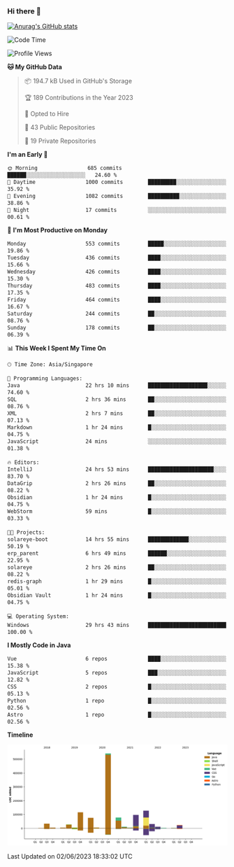 ### Hi there 👋

[![Anurag's GitHub stats](https://github-readme-stats.vercel.app/api?username=xiumu2017&show_icons=true&theme=radical)](https://github.com/anuraghazra/github-readme-stats)

<!--
**xiumu2017/xiumu2017** is a ✨ _special_ ✨ repository because its `README.md` (this file) appears on your GitHub profile.

Here are some ideas to get you started:

- 🔭 I’m currently working on ...
- 🌱 I’m currently learning ...
- 👯 I’m looking to collaborate on ...
- 🤔 I’m looking for help with ...
- 💬 Ask me about ...
- 📫 How to reach me: ...
- 😄 Pronouns: ...
- ⚡ Fun fact: ...
-->

<!--START_SECTION:waka-->
![Code Time](http://img.shields.io/badge/Code%20Time-1%2C444%20hrs%2041%20mins-blue)

![Profile Views](http://img.shields.io/badge/Profile%20Views-0-blue)

**🐱 My GitHub Data** 

> 📦 194.7 kB Used in GitHub's Storage 
 > 
> 🏆 189 Contributions in the Year 2023
 > 
> 💼 Opted to Hire
 > 
> 📜 43 Public Repositories 
 > 
> 🔑 19 Private Repositories 
 > 
**I'm an Early 🐤** 

```text
🌞 Morning                685 commits         ██████░░░░░░░░░░░░░░░░░░░   24.60 % 
🌆 Daytime                1000 commits        █████████░░░░░░░░░░░░░░░░   35.92 % 
🌃 Evening                1082 commits        ██████████░░░░░░░░░░░░░░░   38.86 % 
🌙 Night                  17 commits          ░░░░░░░░░░░░░░░░░░░░░░░░░   00.61 % 
```
📅 **I'm Most Productive on Monday** 

```text
Monday                   553 commits         █████░░░░░░░░░░░░░░░░░░░░   19.86 % 
Tuesday                  436 commits         ████░░░░░░░░░░░░░░░░░░░░░   15.66 % 
Wednesday                426 commits         ████░░░░░░░░░░░░░░░░░░░░░   15.30 % 
Thursday                 483 commits         ████░░░░░░░░░░░░░░░░░░░░░   17.35 % 
Friday                   464 commits         ████░░░░░░░░░░░░░░░░░░░░░   16.67 % 
Saturday                 244 commits         ██░░░░░░░░░░░░░░░░░░░░░░░   08.76 % 
Sunday                   178 commits         ██░░░░░░░░░░░░░░░░░░░░░░░   06.39 % 
```


📊 **This Week I Spent My Time On** 

```text
🕑︎ Time Zone: Asia/Singapore

💬 Programming Languages: 
Java                     22 hrs 10 mins      ███████████████████░░░░░░   74.60 % 
SQL                      2 hrs 36 mins       ██░░░░░░░░░░░░░░░░░░░░░░░   08.76 % 
XML                      2 hrs 7 mins        ██░░░░░░░░░░░░░░░░░░░░░░░   07.13 % 
Markdown                 1 hr 24 mins        █░░░░░░░░░░░░░░░░░░░░░░░░   04.75 % 
JavaScript               24 mins             ░░░░░░░░░░░░░░░░░░░░░░░░░   01.38 % 

🔥 Editors: 
IntelliJ                 24 hrs 53 mins      █████████████████████░░░░   83.70 % 
DataGrip                 2 hrs 26 mins       ██░░░░░░░░░░░░░░░░░░░░░░░   08.22 % 
Obsidian                 1 hr 24 mins        █░░░░░░░░░░░░░░░░░░░░░░░░   04.75 % 
WebStorm                 59 mins             █░░░░░░░░░░░░░░░░░░░░░░░░   03.33 % 

🐱‍💻 Projects: 
solareye-boot            14 hrs 55 mins      █████████████░░░░░░░░░░░░   50.19 % 
erp_parent               6 hrs 49 mins       ██████░░░░░░░░░░░░░░░░░░░   22.95 % 
solareye                 2 hrs 26 mins       ██░░░░░░░░░░░░░░░░░░░░░░░   08.22 % 
redis-graph              1 hr 29 mins        █░░░░░░░░░░░░░░░░░░░░░░░░   05.01 % 
Obsidian Vault           1 hr 24 mins        █░░░░░░░░░░░░░░░░░░░░░░░░   04.75 % 

💻 Operating System: 
Windows                  29 hrs 43 mins      █████████████████████████   100.00 % 
```

**I Mostly Code in Java** 

```text
Vue                      6 repos             ████░░░░░░░░░░░░░░░░░░░░░   15.38 % 
JavaScript               5 repos             ███░░░░░░░░░░░░░░░░░░░░░░   12.82 % 
CSS                      2 repos             █░░░░░░░░░░░░░░░░░░░░░░░░   05.13 % 
Python                   1 repo              █░░░░░░░░░░░░░░░░░░░░░░░░   02.56 % 
Astro                    1 repo              █░░░░░░░░░░░░░░░░░░░░░░░░   02.56 % 
```



**Timeline**

![Lines of Code chart](https://raw.githubusercontent.com/xiumu2017/xiumu2017/main/assets/bar_graph.png)


 Last Updated on 02/06/2023 18:33:02 UTC
<!--END_SECTION:waka-->
